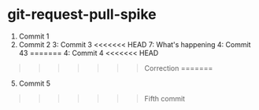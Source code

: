 # git-request-pull-spike

1. Commit 1
2. Commit 2
3: Commit 3
<<<<<<< HEAD
7: What's happening
4: Commit 43
=======
4: Commit 4
<<<<<<< HEAD
>>>>>>> Correction
=======
5. Commit 5
>>>>>>> Fifth commit
